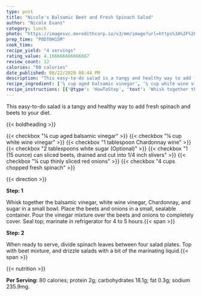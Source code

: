 ```yaml
---
type: post
title: "Nicole's Balsamic Beet and Fresh Spinach Salad"
author: "Nicole Evans"
category: lunch
photo: "https://imagesvc.meredithcorp.io/v3/mm/image?url=https%3A%2F%2Fimages.media-allrecipes.com%2Fuserphotos%2F463226.jpg"
prep_time: "P0DT0H15M"
cook_time: 
recipe_yield: "4 servings"
rating_value: 4.166666666666667
review_count: 12
calories: "80 calories"
date_published: 08/22/2020 08:44 PM
description: "This easy-to-do salad is a tangy and healthy way to add fresh spinach and beets to your diet."
recipe_ingredient: ['¼ cup aged balsamic vinegar', '¼ cup white wine vinegar', '1 tablespoon Chardonnay wine', '2 tablespoons white sugar', '1 (15 ounce) can sliced beets, drained and cut into 1/4 inch slivers', '¼ cup thinly sliced red onions', '4 cups chopped fresh spinach']
recipe_instructions: [{'@type': 'HowToStep', 'text': 'Whisk together the balsamic vinegar, white wine vinegar, Chardonnay, and sugar in a small bowl. Place the beets and onions in a small, sealable container. Pour the vinegar mixture over the beets and onions to completely cover. Seal top; marinate in refrigerator for 4 to 5 hours.\n'}, {'@type': 'HowToStep', 'text': 'When ready to serve, divide spinach leaves between four salad plates. Top with beet mixture, and drizzle salads with a bit of the marinating liquid.\n'}]
---
```


This easy-to-do salad is a tangy and healthy way to add fresh spinach and beets to your diet. 

{{< boldheading >}}

{{< checkbox "¼ cup aged balsamic vinegar" >}}
{{< checkbox "¼ cup white wine vinegar" >}}
{{< checkbox "1 tablespoon Chardonnay wine" >}}
{{< checkbox "2 tablespoons white sugar  (Optional)" >}}
{{< checkbox "1 (15 ounce) can sliced beets, drained and cut into 1/4 inch slivers" >}}
{{< checkbox "¼ cup thinly sliced red onions" >}}
{{< checkbox "4 cups chopped fresh spinach" >}}


{{< direction >}}

**Step: 1**

Whisk together the balsamic vinegar, white wine vinegar, Chardonnay, and sugar in a small bowl. Place the beets and onions in a small, sealable container. Pour the vinegar mixture over the beets and onions to completely cover. Seal top; marinate in refrigerator for 4 to 5 hours.{{< span >}}

**Step: 2**

When ready to serve, divide spinach leaves between four salad plates. Top with beet mixture, and drizzle salads with a bit of the marinating liquid.{{< span >}}

{{< nutrition >}}

**Per Serving:** 80 calories; protein 2g; carbohydrates 18.1g; fat 0.3g; sodium 235.9mg.